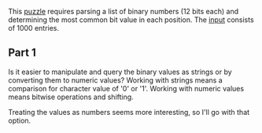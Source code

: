 This [puzzle](https://adventofcode.com/2021/day/3) requires parsing a list of binary numbers (12 bits each) and determining the most common bit value in each position. The [input](https://adventofcode.com/2021/day/3/input) consists of 1000 entries.

## Part 1
Is it easier to manipulate and query the binary values as strings or by converting them to numeric values? Working with strings means a comparison for character value of '0' or '1'. Working with numeric values means bitwise operations and shifting.

Treating the values as numbers seems more interesting, so I'll go with that option.